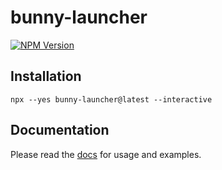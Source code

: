 # bunny-launcher

[![NPM Version](https://img.shields.io/npm/v/bunny-launcher?color=blue)](https://www.npmjs.com/package/bunny-launcher)

## Installation

```shell
npx --yes bunny-launcher@latest --interactive
```

## Documentation

Please read the [docs](https://bunny-launcher.com/getting-started/) for usage and examples.
